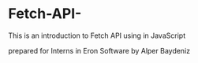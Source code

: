 # Fetch-API-
This is an introduction to Fetch API using in JavaScript 

prepared for Interns in Eron Software by Alper Baydeniz 
